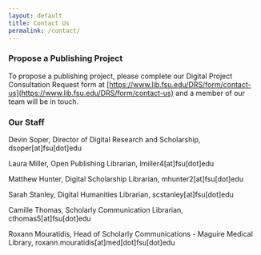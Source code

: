 ```yaml
---
layout: default
title: Contact Us
permalink: /contact/
---
```


### Propose a Publishing Project

To propose a publishing project, please complete our Digital Project Consultation Request form at [https://www.lib.fsu.edu/DRS/form/contact-us](https://www.lib.fsu.edu/DRS/form/contact-us) and a member of our team will be in touch. 

### Our Staff

Devin Soper, Director of Digital Research and Scholarship, dsoper[at]fsu[dot]edu

Laura Miller, Open Publishing Librarian, lmiller4[at]fsu[dot]edu

Matthew Hunter, Digital Scholarship Librarian, mhunter2[at]fsu[dot]edu

Sarah Stanley, Digital Humanities Librarian, scstanley[at]fsu[dot]edu

Camille Thomas, Scholarly Communication Librarian, cthomas5[at]fsu[dot]edu

Roxann Mouratidis, Head of Scholarly Communications - Maguire Medical Library, roxann.mouratidis[at]med[dot]fsu[dot]edu
